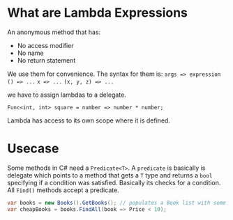 # What are Lambda Expressions
An anonymous method that has:
* No access modifier
* No name
* No return statement

We use them for convenience.
The syntax for them is: `args => expression`
`() => ...`
`x => ...`
`(x, y, z) => ...`

we have to assign lambdas to a delegate.

`Func<int, int> square = number => number * number;`

Lambda has access to its own scope where it is defined.

# Usecase
Some methods in C# need a `Predicate<T>`. A `predicate` is basically is delegate which points to a method that gets a `T` type and returns a `bool` specifying if a condition was satisfied.
Basically its checks for a condition.
All `Find()` methods accept a predicate.

```C#
var books = new Books().GetBooks(); // populates a Book list with some books
var cheapBooks = books.FindAll(book => Price < 10);
```